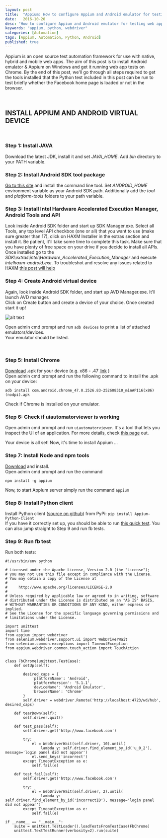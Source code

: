 ```yaml
---
layout: post
title:  "Appium: How to configure Appium and Android emulator for testing web apps on Chrome browser with Python"
date:   2016-10-20
desc: "How to configure Appium and Android emulator for testing web apps on Chrome browser with Python"
keywords: "appium, python, webdriver"
categories: [Automation]
tags: [Appium, Automation, Python, Android]
published: true
---
```



Appium is an open source test automation framework for use with native, hybrid and mobile web apps. The aim of this post is to install Android emulator & Appium on Windows and get it running web app tests on Chrome. By the end of this post, we'll go through all steps required to get the tools installed that the Python test included in this post can be run to test briefly whether the Facebook home page is loaded or not in the browser.

&nbsp;

## INSTALL APPIUM AND ANDROID VIRTUAL DEVICE

&nbsp;

### Step 1: Install JAVA
Download the latest JDK, install it and set _JAVA_HOME_. Add _bin_ directory to your PATH variable.  

### Step 2: Install Android SDK tool package  
[Go to this site](https://developer.android.com/studio/index.html) and install the command line tool. Set _ANDROID_HOME_ environment variable as your Android SDK path. Additionally add the _tool_ and _platform-tools_ folders to your path variable.  

### Step 3: Install Intel Hardware Accelerated Execution Manager, Android Tools and API  
Look inside Android SDK folder and start up SDK Manager.exe. Select all Tools, any top level API checkbox (one or all) that you want to use (make sure greater than 17), click on HAXM Installer in the extras section and install it. Be patient, it'll take some time to complete this task. Make sure that you have plenty of free space on your drive if you decide to install all APIs. Once installed go to the _SDK\extras\intel\Hardware_Accelerated_Execution_Manager_ and execute _intelhaxm-android.exe_.
To troubleshot and resolve any issues related to HAXM [this post will help](http://stackoverflow.com/questions/26355645/error-in-launching-avd-with-amd-processor)  

### Step 4: Create Android virtual device  
Again, look inside Android SDK folder, and start up AVD Manager.exe. It'll launch AVD manager.  
Click on Create button and create a device of your choice. Once created start it up!


![alt text](http://testprojects.co/static/img/postimg/android.png "Android Virtual Device")

Open admin cmd prompt and run `adb devices` to print a list of attached emulators/devices.  
Your emulator should be listed.

&nbsp;

### Step 5: Install Chrome  
[Download](http://www.apkmirror.com/uploads/?q=chrome) .apk for your device (e.g. x86 - .47 [link](http://www.apkmirror.com/apk/google-inc/chrome/chrome-47-0-2526-83-release/) )  
Open admin cmd prompt and run the following command to install the .apk on your device:  

```
adb install com.android.chrome_47.0.2526.83-252608310_minAPI16(x86)(nodpi).apk 
```
Check if Chrome is installed on your emulator.

### Step 6: Check if uiautomatorviewer is working
Open admin cmd prompt and run `uiautomatorviewer`. It's a tool that lets you inspect the UI of an application. For more details, check [this page](https://nishantverma.gitbooks.io/appium-for-android/content/exploring_uiautomatorviewer/) out.

Your device is all set! Now, it's time to install Appium ...

### Step 7: Install Node and npm tools
[Download](https://nodejs.org/en/download/) and install.  
Open admin cmd prompt and run the command  

```
npm install -g appium
```

Now, to start Appium server simply run the command `appium`

### Step 8: Install Python client
Install Python client ([source on github](https://github.com/appium/python-client)) from PyPi: `pip install Appium-Python-Client`  
If you have it correctly set up, you should be able to run [this quick test](https://github.com/appium/python-client/blob/master/test/functional/android/chrome_tests.py). You can also jump straight to Step 9 and run fb tests.


### Step 9: Run fb test

Run both tests:

```
#!/usr/bin/env python

# Licensed under the Apache License, Version 2.0 (the "License");
# you may not use this file except in compliance with the License.
# You may obtain a copy of the License at
#
#     http://www.apache.org/licenses/LICENSE-2.0
#
# Unless required by applicable law or agreed to in writing, software
# distributed under the License is distributed on an "AS IS" BASIS,
# WITHOUT WARRANTIES OR CONDITIONS OF ANY KIND, either express or implied.
# See the License for the specific language governing permissions and
# limitations under the License.

import unittest
import time
from appium import webdriver
from selenium.webdriver.support.ui import WebDriverWait
from selenium.common.exceptions import TimeoutException
from appium.webdriver.common.touch_action import TouchAction


class FbChrome(unittest.TestCase):
    def setUp(self):
        
        desired_caps = {
            'platformName': 'Android',
            'platformVersion': '5.1.1',
            'deviceName': 'Android Emulator',
            'browserName': 'Chrome'
        }
        self.driver = webdriver.Remote('http://localhost:4723/wd/hub', desired_caps)
        
    def tearDown(self):
        self.driver.quit()

    def test_pass(self):
        self.driver.get('http://www.facebook.com')

        try:
            el = WebDriverWait(self.driver, 10).until(
                lambda y: self.driver.find_element_by_id('u_0_2'), message='login panel did not appear')
            el.send_keys('incorrect')
        except TimeoutException as e:
            self.fail(e)

    def test_fail(self):
        self.driver.get('http://www.facebook.com')

        try:
            el = WebDriverWait(self.driver, 2).until(
                lambda y: self.driver.find_element_by_id('incorrectID'), message='login panel did not appear')
        except TimeoutException as e:
            self.fail(e)

if __name__ == "__main__":
    suite = unittest.TestLoader().loadTestsFromTestCase(FbChrome)
    unittest.TextTestRunner(verbosity=2).run(suite)

```






&nbsp;
